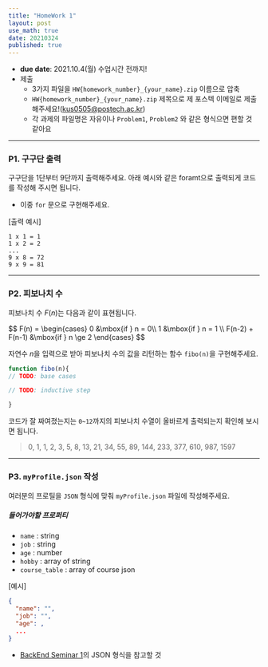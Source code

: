 ```yaml
---
title: "HomeWork 1"
layout: post
use_math: true
date: 20210324
published: true
---
```


- **due date**: 2021.10.4(월) 수업시간 전까지!
- 제출
  - 3가지 파일을 `HW{homework_number}_{your_name}.zip` 이름으로 압축
  - `HW{homework_number}_{your_name}.zip` 제목으로 제 포스텍 이메일로 제출해주세요!(kus0505@postech.ac.kr)
  - 각 과제의 파일명은 자유이나 `Problem1`, `Problem2` 와 같은 형식으면 편할 것 같아요

<hr>

### P1. 구구단 출력
구구단을 1단부터 9단까지 출력해주세요. 아래 예시와 같은 foramt으로 출력되게 코드를 작성해 주시면 됩니다.

- 이중 `for` 문으로 구현해주세요.

[출력 예시]
``` shell
1 x 1 = 1
1 x 2 = 2
...
9 x 8 = 72
9 x 9 = 81
```

<hr>

### P2. 피보나치 수
피보나치 수 $F(n)$는 다음과 같이 표현됩니다.

<div>
$$
F(n) = \begin{cases}
      0 &\mbox{if } n = 0\\
      1 &\mbox{if } n = 1 \\
      F(n-2) + F(n-1) &\mbox{if } n \ge 2
      \end{cases}
$$
</div>

자연수 $n$을 입력으로 받아 피보나치 수의 값을 리턴하는 함수 `fibo(n)`을 구현해주세요.

``` javascript
function fibo(n){
// TODO: base cases

// TODO: inductive step

}
```
코드가 잘 짜여졌는지는 `0~12`까지의 피보나치 수열이 올바르게 출력되는지 확인해 보시면 됩니다.
> 0, 1, 1, 2, 3, 5, 8, 13, 21, 34, 55, 89, 144, 233, 377, 610, 987, 1597

<hr>

### P3. `myProfile.json` 작성

여러분의 프로틸을 `JSON` 형식에 맞춰 `myProfile.json` 파일에 작성해주세요.

##### 들어가야할 프로퍼티
- `name` : string
- `job` : string
- `age` : number
- `hobby` : array of string
- `course_table` : array of course json 

[예시]
``` json
{
  "name": "",
  "job": "",
  "age": ,
  ...
}
```

- [BackEnd Seminar 1]({{site.baseurl}}/2021/03/22/BackEnd-Seminar1.html)의 JSON 형식을 참고할 것